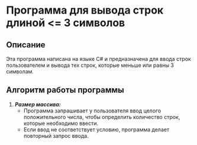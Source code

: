 # Программа для вывода строк длиной <= 3 символов

## Описание
Эта программа написана на языке C# и предназначена для ввода строк пользователем и вывода тех строк, которые меньше или равны 3 символам. 

## Алгоритм работы программы
1. ***Размер массива:***
    - Программа запрашивает у пользователя ввод целого положительного числа, чтобы определить количество строк, которые необходимо ввести.
    - Если ввод не соответствует условию, программа делает повторный запрос ввода.

